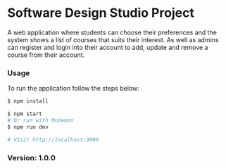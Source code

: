 # Software Design Studio Project

A web application where students can choose their preferences and the system shows a list of courses that suits their interest. As well as admins can register and login into their account to add, update and remove a course from their account.

### Usage

To run the application follow the steps below:

```sh
$ npm install
```

```sh
$ npm start
# Or run with Nodemon
$ npm run dev

# Visit http://localhost:3000
```

### Version: 1.0.0
